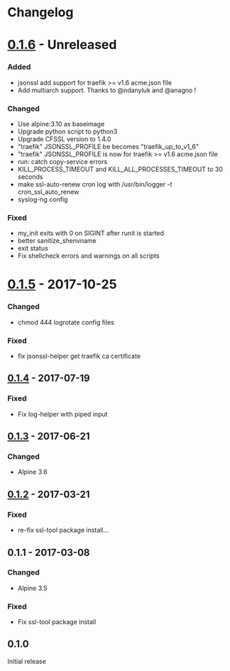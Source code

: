 # Changelog

# [0.1.6] - Unreleased
### Added
  - jsonssl add support for traefik >= v1.6 acme.json file
  - Add multiarch support. Thanks to @ndanyluk and @anagno !

### Changed
  - Use alpine:3.10 as baseimage
  - Upgrade python script to python3
  - Upgrade CFSSL version to 1.4.0
  - "traefik" JSONSSL_PROFILE be becomes "traefik_up_to_v1_6"
  - "traefik" JSONSSL_PROFILE is now for traefik >= v1.6 acme.json file
  - run: catch copy-service errors
  - KILL_PROCESS_TIMEOUT and KILL_ALL_PROCESSES_TIMEOUT to 30 seconds
  - make ssl-auto-renew cron log with /usr/bin/logger -t cron_ssl_auto_renew
  - syslog-ng config

### Fixed
  - my_init exits with 0 on SIGINT after runit is started
  - better sanitize_shenvname
  - exit status
  - Fix shellcheck errors and warnings on all scripts

# [0.1.5] - 2017-10-25
### Changed
  - chmod 444 logrotate config files
### Fixed
  - fix jsonssl-helper get traefik ca certificate

## [0.1.4] - 2017-07-19
### Fixed
  - Fix log-helper with piped input

## [0.1.3] - 2017-06-21
### Changed
  - Alpine 3.6

## [0.1.2] - 2017-03-21
### Fixed
  - re-fix ssl-tool package install...

## 0.1.1 - 2017-03-08
### Changed
  - Alpine 3.5
### Fixed
  - Fix ssl-tool package install

## 0.1.0
Initial release

[0.1.6]: https://github.com/osixia/docker-light-baseimage/compare/alpine-v0.1.5...alpine-v0.1.6
[0.1.5]: https://github.com/osixia/docker-light-baseimage/compare/alpine-v0.1.4...alpine-v0.1.5
[0.1.4]: https://github.com/osixia/docker-light-baseimage/compare/alpine-v0.1.3...alpine-v0.1.4
[0.1.3]: https://github.com/osixia/docker-light-baseimage/compare/alpine-v0.1.2...alpine-v0.1.3
[0.1.2]: https://github.com/osixia/docker-light-baseimage/compare/alpine-v0.1.1...alpine-v0.1.2
